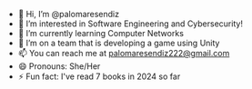 - 👋 Hi, I’m @palomaresendiz
- 👀 I’m interested in Software Engineering and Cybersecurity!
- 🌱 I’m currently learning Computer Networks
- 💞️ I’m on a team that is developing a game using Unity
- 📫 You can reach me at palomaresendiz222@gmail.com
- 😄 Pronouns: She/Her
- ⚡ Fun fact: I've read 7 books in 2024 so far

<!---
palomaresendiz/palomaresendiz is a ✨ special ✨ repository because its `README.md` (this file) appears on your GitHub profile.
You can click the Preview link to take a look at your changes.
--->
